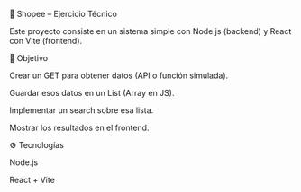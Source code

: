 🛒 Shopee – Ejercicio Técnico

Este proyecto consiste en un sistema simple con Node.js (backend) y React con Vite (frontend).

📌 Objetivo

Crear un GET para obtener datos (API o función simulada).

Guardar esos datos en un List<obj> (Array<Object> en JS).

Implementar un search sobre esa lista.

Mostrar los resultados en el frontend.

⚙️ Tecnologías

Node.js

React + Vite

